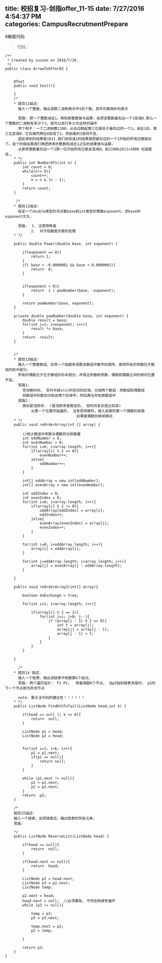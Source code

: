 title: 校招复习-剑指offer_11-15
date: 7/27/2016 4:54:37 PM      
categories: CampusRecrutmentPrepare
---


#解题代码
> 代码：

	/**
	 * Created by susion on 2016/7/26.
	 */
	public class ArrowToOffer03 {
	
	
	    @Test
	    public void test(){
	
	    }
	    /*
	    * 题目11描述:
	      输入一个整数，输出该数二进制表示中1的个数。其中负数用补码表示
	
	      思路: 把一个整数减去1，再和原整数做与运算，会把该整数最右边一个1变成0.那么一个整数的二进制有多少个1，就可以进行多少次这样的操作
	      举个例子：一个二进制数1100，从右边数起第三位是处于最右边的一个1。减去1后，第三位变成0，它后面的两位0变成了1，而前面的1保持不变，
	      因此得到的结果是1011.我们发现减1的结果是把最右边的一个1开始的所有位都取反了。这个时候如果我们再把原来的整数和减去1之后的结果做与运算，
	      从原来整数最右边一个1那一位开始所有位都会变成0。如1100&1011=1000.也就是说，。
	    * */
	    public int NumberOf1(int n) {
	        int count = 0;
	        while(n!= 0){
	            count++;
	            n = n & (n - 1);
	        }
	        return count;
	    }
	
	     /*
	    * 题目12描述:
	      给定一个double类型的浮点数base和int类型的整数exponent。求base的exponent次方。
	
	      思路:  1. 注意特殊值
	            2.  对于指数是负数的处理
	    * */
	
	    public double Power(double base, int exponent) {
	
	        if(exponent == 0){
	            return 1;
	        }
	        if( base > -0.0000001 && base < 0.0000001){
	            return  0;
	        }
	
	
	        if(exponent < 0){
	            return  1 / powNumber(base, -exponent);
	        }
	
	        return powNumber(base, exponent);
	    }
	
	    private double powNumber(double base, int exponent) {
	        double result = base;
	        for(int i=1; i<exponent; i++){
	            result *= base;
	        }
	        return  result;
	    }
	
	
	    /*
	    * 题目13描述:
	      输入一个整数数组，实现一个函数来调整该数组中数字的顺序，使得所有的奇数位于数组的前半部分，
	      所有的偶数位于位于数组的后半部分，并保证奇数和奇数，偶数和偶数之间的相对位置不变。
	      思路1:
	        空间换时间， 另外开辟o(n)的空间的区域，分成两个数组：奇数组和偶数组
	        将数组中的数划分到这两个区域中，然后再合并到原数组中
	      思路2：
	        类似冒泡排序， (冒泡排序是稳定的， 但时间复杂度比较高)
	            从第一个位置开始遍历， 当发现奇数时，插入前面的第一个偶数的前面
	                                 如果是偶数则继续移动
	    * */
	    public void reOrderArray(int [] array) {
	
	        //统计数组中奇数与偶数的分别数量
	        int oddNumber = 0;
	        int evenNumber = 0;
	        for(int i=0; i<array.length; i++){
	            if(array[i] % 2 == 0){
	                evenNumber++;
	            }else{
	                oddNumber++;
	            }
	        }
	
	        int[] oddArray = new int[oddNumber];
	        int[] evenArray = new int[evenNumber];
	
	        int oddIndex = 0;
	        int evenIndex = 0;
	        for(int i=0; i<array.length; i++){
	            if(array[i] % 2 != 0){
	                oddArray[oddIndex] = array[i];
	                oddIndex++;
	            }else{
	                evenArray[evenIndex] = array[i];
	                evenIndex++;
	            }
	        }
	
	        for(int i=0; i<oddArray.length; i++){
	            array[i] = oddArray[i];
	        }
	
	        for(int j=oddArray.length; j<array.length; j++){
	            array[j] = evenArray[j - oddArray.length];
	        }
	
	    }
	
	    public void reOrderArray2(int[] array){
	
	        boolean doExchange = true;
	
	        for(int i=1; i<array.length; i++){
	
	            if(array[i] % 2 == 1){
	                for(int j=i; j>0; j--){
	                    if (array[j - 1] % 2 == 0){
	                        int t = array[j];
	                        array[j] = array[j - 1];
	                        array[j - 1] = t;
	                    }
	                }
	            }
	        }
	
	    }
	
	      /*
	    * 题目14 描述:
	      输入一个链表，输出该链表中倒数第k个结点。
	      思路: 两个遍历指针： P1 P2，  两者相距K个节点， 当p2指到链表末尾时， p1的下一个节点即为所求节点
	
	      note: 要关注代码的健壮性！！！！！！
	    * */
	    public ListNode FindKthToTail(ListNode head,int k) {
	
	        if(head == null || k <= 0){
	            return  null;
	        }
	
	        ListNode p1 = head;
	        ListNode p2 = head;
	
	
	        for(int i=1; i<k; i++){
	            p1 = p1.next;
	            if(p1 == null){
	                return null;
	            }
	        }
	
	        while (p1.next != null){
	            p1 = p1.next;
	            p2 = p2.next;
	        }
	        return  p2;
	    }
	
	    /*
	    题目15描述:
	    输入一个链表，反转链表后，输出链表的所有元素。
	    思路:
	
	    */
	    public ListNode ReverseList(ListNode head) {
	
	        if(head == null){
	            return  null;
	        }
	
	        if(head.next == null){
	            return  head;
	        }
	
	        ListNode p2 = head.next;
	        ListNode p3 = p2.next;
	        ListNode temp;
	
	        p2.next = head;
	        head.next = null;  //必须要有, 不然会构成死循环
	        while (p3 != null){
	
	            temp = p3;
	            p3 = p3.next;
	
	            temp.next = p2;
	            p2 = temp;
	
	        }
	
	        return p2;
	    }
	}



